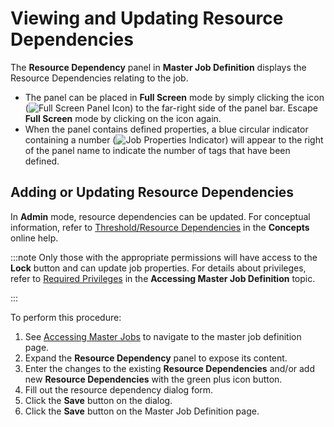 # Viewing and Updating Resource Dependencies

The **Resource Dependency** panel in **Master Job Definition** displays the
Resource Dependencies relating to the job.

- The panel can be placed in **Full Screen** mode by simply clicking
  the icon (![Full Screen Panel Icon     ](../../../../../../Resources/Images/SM/Full-Screen-Mode-Icon.png "Full Screen Panel Icon"))
  to the far-right side of the panel bar. Escape **Full Screen** mode
  by clicking on the icon again.
- When the panel contains defined properties, a blue circular
  indicator containing a number (![Job Properties     Indicator](../../../../../../Resources/Images/SM/Daily-Job-Definition-Properties-Indicator.png "Job Properties Indicator"))
  will appear to the right of the panel name to indicate the number of
  tags that have been defined.

## Adding or Updating Resource Dependencies

In **Admin** mode, resource dependencies can be updated. For
conceptual information, refer to
[Threshold/Resource Dependencies](../../../../../../job-components/threshold-resource-dependencies.md) in the
**Concepts** online help.

:::note
Only those with the appropriate permissions will have access to the **Lock** button and can update job properties. For details about privileges, refer to [Required Privileges](Accessing-Master-Jobs.md#Required) in the **Accessing Master Job Definition** topic.

:::

To perform this procedure:

1. See [Accessing Master Jobs](Accessing-Master-Jobs.md) to navigate to the master job definition page.
2. Expand the **Resource Dependency** panel to expose its content.
3. Enter the changes to the existing **Resource Dependencies** and/or add new **Resource Dependencies** with the green plus icon button.
4. Fill out the resource dependency dialog form.
5. Click the **Save** button on the dialog.
6. Click the **Save** button on the Master Job Definition page.
